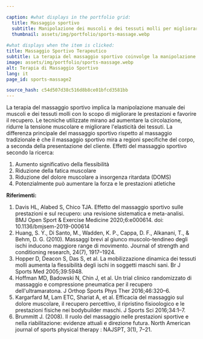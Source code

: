 ```yaml
---

caption: #what displays in the portfolio grid:
  title: Massaggio sportivo
  subtitle: Manipolazione dei muscoli e dei tessuti molli per migliorare le prestazioni e il recupero
  thumbnail: assets/img/portfolio/sports-massage.webp
  
#what displays when the item is clicked:
title: Massaggio Sportivo Terapeutico
subtitle: La terapia del massaggio sportivo coinvolge la manipolazione manuale dei muscoli e dei tessuti molli con lo scopo di migliorare le prestazioni e il recupero. Le tecniche utilizzate mirano a migliorare la circolazione, ridurre la tensione muscolare e migliorare l'elasticità dei tessuti. La principale differenza del massaggio sportivo rispetto al massaggio tradizionale è che il massaggio sportivo mira a regioni specifiche del corpo, a seconda della presentazione del cliente.
image: assets/img/portfolio/sports-massage.webp
alt: Terapia di Massaggio Sportivo
lang: it
page_id: sports-massage2

source_hash: c54d507d38c516d8b8ce01bfcd3581bb
---
```

La terapia del massaggio sportivo implica la manipolazione manuale dei muscoli e dei tessuti molli con lo scopo di migliorare le prestazioni e favorire il recupero. Le tecniche utilizzate mirano ad aumentare la circolazione, ridurre la tensione muscolare e migliorare l'elasticità dei tessuti. La differenza principale del massaggio sportivo rispetto al massaggio tradizionale è che il massaggio sportivo mira a regioni specifiche del corpo, a seconda della presentazione del cliente.
Effetti del massaggio sportivo secondo la ricerca:
1. Aumento significativo della flessibilità
2. Riduzione della fatica muscolare
3. Riduzione del dolore muscolare a insorgenza ritardata (DOMS)
4. Potenzialmente può aumentare la forza e le prestazioni atletiche

**Riferimenti:**
1. Davis HL, Alabed S, Chico TJA. Effetto del massaggio sportivo sulle prestazioni e sul recupero: una revisione sistematica e meta-analisi. BMJ Open Sport & Exercise Medicine 2020;6:e000614. doi: 10.1136/bmjsem-2019-000614
2. Huang, S. Y., Di Santo, M., Wadden, K. P., Cappa, D. F., Alkanani, T., & Behm, D. G. (2010). Massaggi brevi al giunco muscolo-tendineo degli ischi inducono maggiore range di movimento. Journal of strength and conditioning research, 24(7), 1917–1924.
3. Hopper D, Deacon S, Das S, et al. La mobilizzazione dinamica dei tessuti molli aumenta la flessibilità degli ischi in soggetti maschi sani. Br J Sports Med 2005;39:5948.
4. Hoffman MD, Badowski N, Chin J, et al. Un trial clinico randomizzato di massaggio e compressione pneumatica per il recupero dell'ultramaratona. J Orthop Sports Phys Ther 2016;46:320–6.
5. Kargarfard M, Lam ETC, Shariat A, et al. Efficacia del massaggio sul dolore muscolare, il recupero percettivo, il ripristino fisioologico e le prestazioni fisiche nei bodybuilder maschi. J Sports Sci 2016;34:1–7.
6. Brummitt J. (2008). Il ruolo del massaggio nelle prestazioni sportive e nella riabilitazione: evidenze attuali e direzione futura. North American journal of sports physical therapy : NAJSPT, 3(1), 7–21.